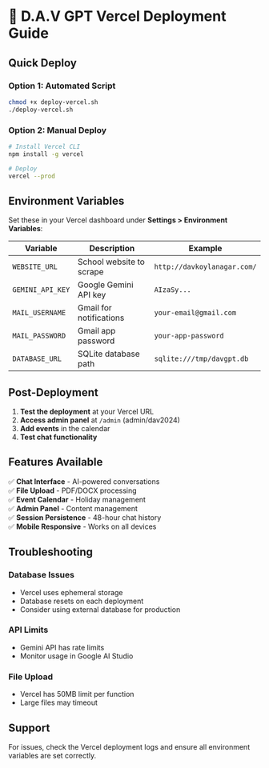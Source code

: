 # 🚀 D.A.V GPT Vercel Deployment Guide

## Quick Deploy

### Option 1: Automated Script
```bash
chmod +x deploy-vercel.sh
./deploy-vercel.sh
```

### Option 2: Manual Deploy
```bash
# Install Vercel CLI
npm install -g vercel

# Deploy
vercel --prod
```

## Environment Variables

Set these in your Vercel dashboard under **Settings > Environment Variables**:

| Variable | Description | Example |
|----------|-------------|---------|
| `WEBSITE_URL` | School website to scrape | `http://davkoylanagar.com/` |
| `GEMINI_API_KEY` | Google Gemini API key | `AIzaSy...` |
| `MAIL_USERNAME` | Gmail for notifications | `your-email@gmail.com` |
| `MAIL_PASSWORD` | Gmail app password | `your-app-password` |
| `DATABASE_URL` | SQLite database path | `sqlite:///tmp/davgpt.db` |

## Post-Deployment

1. **Test the deployment** at your Vercel URL
2. **Access admin panel** at `/admin` (admin/dav2024)
3. **Add events** in the calendar
4. **Test chat functionality**

## Features Available

✅ **Chat Interface** - AI-powered conversations  
✅ **File Upload** - PDF/DOCX processing  
✅ **Event Calendar** - Holiday management  
✅ **Admin Panel** - Content management  
✅ **Session Persistence** - 48-hour chat history  
✅ **Mobile Responsive** - Works on all devices  

## Troubleshooting

### Database Issues
- Vercel uses ephemeral storage
- Database resets on each deployment
- Consider using external database for production

### API Limits
- Gemini API has rate limits
- Monitor usage in Google AI Studio

### File Upload
- Vercel has 50MB limit per function
- Large files may timeout

## Support

For issues, check the Vercel deployment logs and ensure all environment variables are set correctly.
